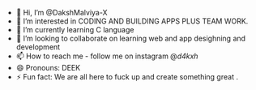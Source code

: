 - 👋 Hi, I’m @DakshMalviya-X
- 👀 I’m interested in CODING AND BUILDING APPS PLUS TEAM WORK.
- 🌱 I’m currently learning C language 
- 💞️ I’m looking to collaborate on learning web and app desighning and development 
- 📫 How to reach me - follow me on instagram @_d4kxh_
- 😄 Pronouns: DEEK
- ⚡ Fun fact: We are all here to fuck up and create something great .

<!---
DakshMalviya-X/DakshMalviya-X is a ✨ special ✨ repository because its `README.md` (this file) appears on your GitHub profile.
You can click the Preview link to take a look at your changes.
--->
